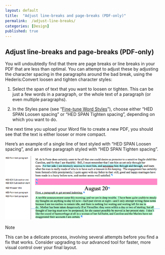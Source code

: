 ```yaml
---
layout: default
title:  "Adjust line-breaks and page-breaks (PDF-only)"
permalink:  /adjust-line-breaks/
categories: [Design]
published: true
---
```


<section data-type="chapter" class="hsecchapter" data-hederis-type="hsecchapter" id="adjust-line-breaks" data-pi-attrs="id: adjust-line-breaks" role="doc-chapter"><h1 data-hederis-type="hblkchaptitle" class="hblkchaptitle" id="pL69RZiiM">Adjust line-breaks and page-breaks (PDF-only)</h1>
    <p class="hblkp" data-hederis-type="hblkp" id="prp5m6miH">You will undoubtedly find that there are page breaks or line breaks in your PDF that are less than optimal. You can attempt to adjust these by adjusting the character spacing in the paragraphs around the bad break, using the Hederis:Convert loosen and tighten character styles:</p>
    <ol class="hwprnum-list" data-hederis-type="hwprnum-list" id="pHkBRzo0m"><li class="hblkoli" data-hederis-type="hblkoli" id="li1b26zkAI"><p class="hblkoli" data-hederis-type="hblkoli" id="p2plgzpXU">Select the span of text that you want to loosen or tighten. This can be just a few words in a paragraph, or the whole text of a paragraph (or even multiple paragraphs). </p></li>
    <li class="hblkoli" data-hederis-type="hblkoli" id="liswGeFtZq"><p class="hblkoli" data-hederis-type="hblkoli" id="plyzmk1AW">In the Styles pane (see &#8220;<a href="{% post_url 2019-04-22-14-Fine-tuneWordStyles %}"><span class="Hyperlink">Fine-tune Word Styles</span></a>&#8221;), choose either &#8220;HED SPAN Loosen spacing&#8221; or &#8220;HED SPAN Tighten spacing&#8221;, depending on which you want to do.</p></li>
    </ol>
    <p class="hblkp" data-hederis-type="hblkp" id="pCs2TUGBw">The next time you upload your Word file to create a new PDF, you should see that the text is either looser or more compact.</p>
    <p class="hblkp" data-hederis-type="hblkp" id="pSii2PNj4">Here&#8217;s an example of a single line of text styled with &#8220;HED SPAN Loosen spacing&#8221;, and an entire paragraph styled with &#8220;HED SPAN Tighten spacing&#8221;.</p>
    <img data-hederis-type="hblkimg" class="hblkimg" id="puydDMpjQ" src="/images/loosetight1.png"/>
    <aside class="hwprbox box" data-hederis-type="hwprbox" id="pAjcxrTqq" data-type="sidebar"><p class="hblktype" data-hederis-type="hblktype" id="pIuWTD243">Note</p>
    <p class="hblkp" data-hederis-type="hblkp" id="pTjHhk4C3">This can be a delicate process, involving several attempts before you find a fix that works. Consider upgrading to our advanced tool for faster, more visual control over your final layout.</p>
    </aside>
    </section>
    